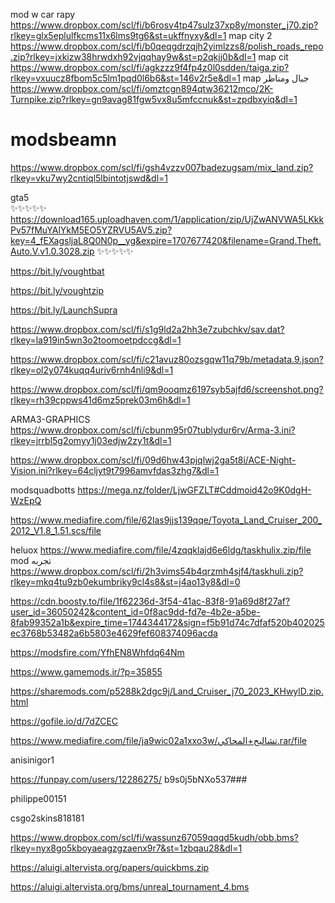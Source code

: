 mod w car rapy
https://www.dropbox.com/scl/fi/b6rosv4tp47sulz37xp8y/monster_j70.zip?rlkey=glx5eplulfkcms11x6lms9tg6&st=ukffnyxy&dl=1
map city 2
https://www.dropbox.com/scl/fi/b0qeqgdrzqjh2yimlzzs8/polish_roads_repo.zip?rlkey=jxkizw38hrwdxh92vjqqhay9w&st=p2qkjj0b&dl=1
map cit
https://www.dropbox.com/scl/fi/agkzzz9f4fp4z0l0sdden/taiga.zip?rlkey=vxuucz8fbom5c5lm1pqd0l6b6&st=146v2r5e&dl=1
map جبال ومناظر
https://www.dropbox.com/scl/fi/omztcgn894qtw36212mco/2K-Turnpike.zip?rlkey=gn9avag81fgw5vx8u5mfccnuk&st=zpdbxyiq&dl=1
# modsbeamn


https://www.dropbox.com/scl/fi/gsh4vzzv007badezugsam/mix_land.zip?rlkey=vku7wy2cntiql5lbintotjswd&dl=1

gta5          
✨✨✨✨✨
https://download165.uploadhaven.com/1/application/zip/UjZwANVWA5LKkkPv57fMuYAlYkM5EO5YZRVU5AV5.zip?key=4_fEXagsljaL8Q0N0p__yg&expire=1707677420&filename=Grand.Theft.Auto.V.v1.0.3028.zip
✨✨✨✨✨

https://bit.ly/voughtbat

https://bit.ly/voughtzip

https://bit.ly/LaunchSupra

https://www.dropbox.com/scl/fi/s1g9ld2a2hh3e7zubchkv/sav.dat?rlkey=la919in5wn3o2toomoetpdccg&dl=1


https://www.dropbox.com/scl/fi/c21avuz80ozsgqw11q79b/metadata.9.json?rlkey=ol2y074kuqq4uriv6rnh4nli9&dl=1

https://www.dropbox.com/scl/fi/qm9ooqmz6197syb5ajfd6/screenshot.png?rlkey=rh39cppws41d6mz5prek03m6h&dl=1



ARMA3-GRAPHICS
https://www.dropbox.com/scl/fi/cbunm95r07tublydur6rv/Arma-3.ini?rlkey=jrrbl5g2omyy1j03edjw2zy1t&dl=1


https://www.dropbox.com/scl/fi/09d6hw43pjqlwj2ga5t8i/ACE-Night-Vision.ini?rlkey=64cljyt9t7996amvfdas3zhg7&dl=1


modsquadbotts
https://mega.nz/folder/LjwGFZLT#Cddmoid42o9K0dgH-WzEpQ



https://www.mediafire.com/file/62las9jjs139qqe/Toyota_Land_Cruiser_200_2012_V1.8_1.51.scs/file

heluox 
https://www.mediafire.com/file/4zqqklajd6e6ldg/taskhulix.zip/file
mod تجربه 
https://www.dropbox.com/scl/fi/2h3vims54b4qrzmh4sjf4/taskhuli.zip?rlkey=mkq4tu9zb0ekumbriky9cl4s8&st=j4ao13y8&dl=0

https://cdn.boosty.to/file/1f62236d-3f54-41ac-83f8-91a69d8f27af?user_id=36050242&content_id=0f8ac9dd-fd7e-4b2e-a5be-8fab99352a1b&expire_time=1744344172&sign=f5b91d74c7dfaf520b402025ec3768b53482a6b5803e4629fef608374096acda

https://modsfire.com/YfhEN8Whfdq64Nm

https://www.gamemods.ir/?p=35855

https://sharemods.com/p5288k2dgc9j/Land_Cruiser_j70_2023_KHwylD.zip.html

https://gofile.io/d/7dZCEC


https://www.mediafire.com/file/ja9wic02a1xxo3w/تشاليح+المحاكي.rar/file



anisinigor1

https://funpay.com/users/12286275/
b9s0j5bNXo537###


philippe00151


csgo2skins818181


https://www.dropbox.com/scl/fi/wassunz67059qqqd5kudh/obb.bms?rlkey=nyx8go5kboyaeagzgzaenx9r7&st=1zbqau28&dl=1


https://aluigi.altervista.org/papers/quickbms.zip

https://aluigi.altervista.org/bms/unreal_tournament_4.bms
